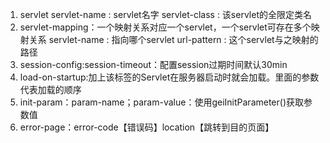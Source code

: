 1. servlet
    servlet-name : servlet名字
    servlet-class : 该servlet的全限定类名
2. servlet-mapping：一个映射关系对应一个servlet，一个servlet可存在多个映射关系
    servlet-name : 指向哪个servlet
    url-pattern : 这个servlet与之映射的路径
3. session-config:session-timeout：配置session过期时间默认30min
4. load-on-startup:加上该标签的Servlet在服务器启动时就会加载。里面的参数代表加载的顺序
5. init-param：param-name；param-value：使用geiInitParameter()获取参数值
6. error-page：error-code【错误码】location【跳转到目的页面】